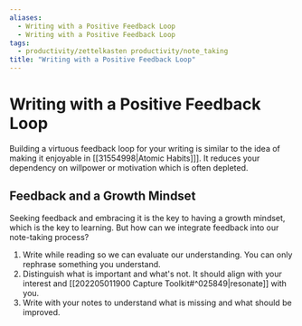 ```yaml
---
aliases:
  - Writing with a Positive Feedback Loop
  - Writing with a Positive Feedback Loop
tags:
  - productivity/zettelkasten productivity/note_taking
title: "Writing with a Positive Feedback Loop"
---
```


# Writing with a Positive Feedback Loop

Building a virtuous feedback loop for your writing is similar to the idea of making it enjoyable in [[31554998|Atomic Habits]]]. It reduces your dependency on willpower or motivation which is often depleted.

## Feedback and a Growth Mindset

Seeking feedback and embracing it is the key to having a growth mindset, which is the key to learning. But how can we integrate feedback into our note-taking process?

1. Write while reading so we can evaluate our understanding. You can only rephrase something you understand.
2. Distinguish what is important and what's not. It should align with your interest and [[202205011900 Capture Toolkit#^025849|resonate]] with you.
3. Write with your notes to understand what is missing and what should be improved.